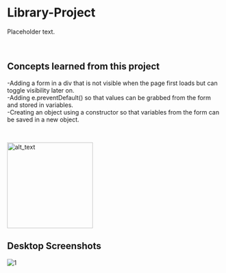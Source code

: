 # Library-Project


Placeholder text.

<br />

<h2>Concepts learned from this project</h2>

-Adding a form in a div that is not visible when the page first loads but can toggle visibility later on.  </br>
-Adding e.preventDefault() so that values can be grabbed from the form and stored in variables.  </br>
-Creating an object using a constructor so that variables from the form can be saved in a new object. </br>

<br />



[<img alt="alt_text" width="200px" src="https://user-images.githubusercontent.com/91037796/151688958-059ec882-a5ee-41cc-8985-c9ed26969de3.png" />](https://mike11199.github.io/Library-Project/)


<h2>Desktop Screenshots</h2>

![1](https://user-images.githubusercontent.com/91037796/153697870-10e707c4-2842-4c04-aeb0-bf47cbce6e3c.png)

